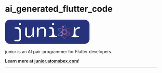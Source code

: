 # ai_generated_flutter_code

<p align="left">
  <a href="https://junior.atomsbox.com">
    <img src="images/junior-logo-with-bg.png" alt="junior by atomsbox"/>
  </a>
</p>

junior is an AI pair-programmer for Flutter developers. 

**Learn more at [junior.atomsbox.com](https://junior.atomsbox.com)!**

---
